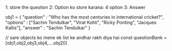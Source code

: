 <!-- Data store -->
1: store the question 
2: Option ko store karana: 4 option 
3: Answer 

obj1 = {
    "question" : "Who has the most centuries in international cricket?",
    "options" : ["Sachin Tendulkar", "Virat Kohli", "Ricky Ponting", "Jacques Kallis"],
    "answer" : "Sachin Tendulkar"
}

// sare objects ko mene ek list ke andhar rakh diya hai
const questionBank = [obj1,obj2,obj3,obj4,....obj20]
